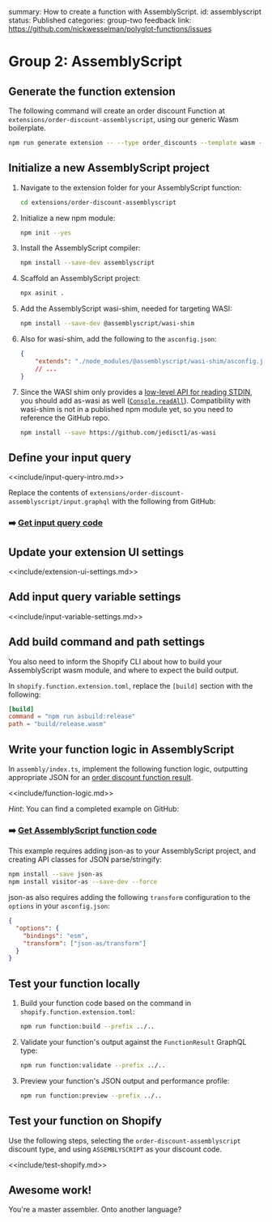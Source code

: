 summary: How to create a function with AssemblyScript.
id: assemblyscript
status: Published
categories: group-two
feedback link: https://github.com/nickwesselman/polyglot-functions/issues

# Group 2: AssemblyScript

## Generate the function extension

The following command will create an order discount Function at `extensions/order-discount-assemblyscript`, using our generic Wasm boilerplate.

```bash
npm run generate extension -- --type order_discounts --template wasm --name order-discount-assemblyscript
```

## Initialize a new AssemblyScript project

1. Navigate to the extension folder for your AssemblyScript function:

    ```bash
    cd extensions/order-discount-assemblyscript
    ```

1. Initialize a new npm module:

    ```bash
    npm init --yes
    ```

1. Install the AssemblyScript compiler:

    ```bash
    npm install --save-dev assemblyscript
    ```

1. Scaffold an AssemblyScript project:

    ```bash
    npx asinit .
    ```

1. Add the AssemblyScript wasi-shim, needed for targeting WASI:

    ```bash
    npm install --save-dev @assemblyscript/wasi-shim
    ```

1. Also for wasi-shim, add the following to the `asconfig.json`:

    ```json
    {
        "extends": "./node_modules/@assemblyscript/wasi-shim/asconfig.json",
        // ...
    }
    ```

1. Since the WASI shim only provides a [low-level API for reading STDIN](https://github.com/AssemblyScript/wasi-shim/blob/main/assembly/wasi_process.ts#L131), you should add as-wasi as well ([`Console.readAll`](https://github.com/jedisct1/as-wasi/blob/master/REFERENCE_API_DOCS.md#readall)). Compatibility with wasi-shim is not in a published npm module yet, so you need to reference the GitHub repo.

    ```bash
    npm install --save https://github.com/jedisct1/as-wasi
    ```

## Define your input query

<<include/input-query-intro.md>>

Replace the contents of `extensions/order-discount-assemblyscript/input.graphql` with the following from GitHub:

### ➡️ [Get input query code](https://github.com/nickwesselman/polyglot-functions/blob/main/app/extensions/order-discount-assemblyscript/input.graphql)

## Update your extension UI settings

<<include/extension-ui-settings.md>>

## Add input query variable settings

<<include/input-variable-settings.md>>

## Add build command and path settings

You also need to inform the Shopify CLI about how to build your AssemblyScript wasm module, and where to expect the build output.

In `shopify.function.extension.toml`, replace the `[build]` section with the following:

```toml
[build]
command = "npm run asbuild:release"
path = "build/release.wasm"
```

## Write your function logic in AssemblyScript

In `assembly/index.ts`, implement the following function logic, outputting appropriate JSON for an [order discount function result](https://shopify.dev/docs/api/functions/reference/order-discounts/graphql/functionresult).

<<include/function-logic.md>>

_Hint_: You can find a completed example on GitHub:

### ➡️ [Get AssemblyScript function code](https://github.com/nickwesselman/polyglot-functions/tree/main/app/extensions/order-discount-assemblyscript/assembly)

This example requires adding json-as to your AssemblyScript project, and creating API classes for JSON parse/stringify:

```bash
npm install --save json-as
npm install visitor-as --save-dev --force
```

json-as also requires adding the following `transform` configuration to the `options` in your `asconfig.json`:

```json
{
  "options": {
    "bindings": "esm",
    "transform": ["json-as/transform"]
  }
}
```

## Test your function locally

1. Build your function code based on the command in `shopify.function.extension.toml`:

    ```bash
    npm run function:build --prefix ../..
    ```

1. Validate your function's output against the `FunctionResult` GraphQL type:

    ```bash
    npm run function:validate --prefix ../..
    ```

1. Preview your function's JSON output and performance profile:

    ```bash
    npm run function:preview --prefix ../..
    ```

## Test your function on Shopify

Use the following steps, selecting the `order-discount-assemblyscript` discount type, and using `ASSEMBLYSCRIPT` as your discount code.

<<include/test-shopify.md>>

## Awesome work!

You're a master assembler. Onto another language?